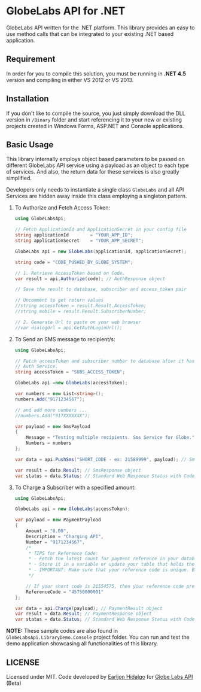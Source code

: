 GlobeLabs API for .NET
===========

GlobeLabs API written for the .NET platform. This library provides an easy to use method calls that can be integrated to your existing .NET based application.

## Requirement

In order for you to compile this solution, you must be running in **.NET 4.5** version and compiling in either VS 2012 or VS 2013.

## Installation

If you don't like to compile the source, you just simply download the DLL version in `/Binary` folder and start referencing it to your new or existing projects created in Windows Forms, ASP.NET and Console applications.

## Basic Usage

This library internally employs object based parameters to be passed on different GlobeLabs API service using a payload as an object to each type of services. And also, the return data for these services is also greatly simplified.

Developers only needs to instantiate a single class `GlobeLabs` and all API Services are hidden away inside this class employing a singleton pattern.

1. To Authorize and Fetch Access Token:
	```csharp
	using GlobeLabsApi;
	
    // Fetch ApplicationId and ApplicationSecret in your config file
    string applicationId        = "YOUR_APP_ID";
    string applicationSecret    = "YOUR_APP_SECRET";

    GlobeLabs api = new GlobeLabs(applicationId, applicationSecret);

    string code = "CODE_PUSHED_BY_GLOBE_SYSTEM";

    // 1. Retrieve AccessToken based on Code.
    var result = api.Authorize(code); // AuthResponse object

    // Save the result to database, subscriber and access_token pair

    // Uncomment to get return values
    //string accessToken = result.Result.AccessToken;
    //string mobile = result.Result.SubscriberNumber;

    // 2. Generate Url to paste on your web browser
    //var dialogUrl = api.GetAuthLoginUrl();

	```
2. To Send an SMS message to recipient/s:

	```csharp
	using GlobeLabsApi;

    // Fetch accessToken and subscriber number to database after it has passed on the
	// Auth Service.
    string accessToken = "SUBS_ACCESS_TOKEN";

    GlobeLabs api =new GlobeLabs(accessToken);

    var numbers = new List<string>();
    numbers.Add("9171234567");

    // and add more numbers ...
    //numbers.Add("917XXXXXXX");

    var payload = new SmsPayload
    {
        Message = "Testing multiple recipients. Sms Service for Globe.",
        Numbers = numbers
    };

    var data = api.PushSms("SHORT_CODE - ex: 21589999", payload); // SmsResult object

	var result = data.Result; // SmsResponse object
	var status = data.Status; // Standard Web Response Status with Code and Description

	```
3. To Charge a Subscriber with a specified amount:
	```csharp
	using GlobeLabsApi;

    GlobeLabs api = new GlobeLabs(accessToken);

    var payload = new PaymentPayload
    {
        Amount = "0.00",
        Description = "Charging API",
        Number = "9171234567",
        /*
         * TIPS for Reference Code:
         * - Fetch the latest count for payment reference in your database
         * - Store it in a variable or update your table that holds the last reference count
         * - IMPORTANT: Make sure that your reference code is unique. Bad Request will occur if code is repeating
         */

        // If your short code is 21554575, then your reference code prefix is 4575 + 7digit numbers        
        ReferenceCode = "45750000001"
    };

    var data = api.Charge(payload); // PaymentResult object
	var result = data.Result; // PaymentResponse object
	var status = data.Status; // Standard Web Response Status with Code and Description
	```

**NOTE:** 
These sample codes are also found in `GlobeLabsApi.LibraryDemo.Console` project folder. You can run and test the demo application showcasing all functionalities of this library.

## LICENSE

Licensed under MIT. Code developed by [Earljon Hidalgo](http://twitter.com/earljon) for [Globe Labs API](http://www.globelabs.com.ph) (Beta)
